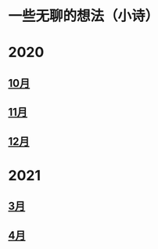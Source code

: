 # 一些无聊的想法（小诗）

# 2020  

## [10月](poem/2020/10.md)  

## [11月](poem/2020/11.md)   

## [12月](poem/2020/12.md)

# 2021

## [3月](poem/2021/3.md)
## [4月](poem/2021/4.md)
